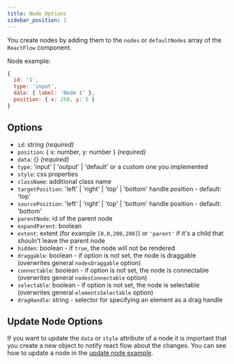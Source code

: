 ```yaml
---
title: Node Options
sidebar_position: 1
---
```


You create nodes by adding them to the `nodes` or `defaultNodes` array of the `ReactFlow` component.

Node example:

```js
{
  id: '1',
  type: 'input',
  data: { label: 'Node 1' },
  position: { x: 250, y: 5 }
}
```

## Options

- `id`: string _(required)_
- `position`: { x: number, y: number } _(required)_
- `data`: {} _(required)_
- `type`: 'input' | 'output' | 'default' or a custom one you implemented
- `style`: css properties
- `className`: additional class name
- `targetPosition`: 'left' | 'right' | 'top' | 'bottom' handle position - default: 'top'
- `sourcePosition`: 'left' | 'right' | 'top' | 'bottom' handle position - default: 'bottom'
- `parentNode`: id of the parent node
- `expandParent`: boolean
- `extent`: extent (for example `[0,0,200,200]`) or `'parent'` if it's a child that shouln't leave the parent node
- `hidden`: boolean - if `true`, the node will not be rendered
- `draggable`: boolean - if option is not set, the node is draggable (overwrites general `nodesDraggable` option)
- `connectable`: boolean - if option is not set, the node is connectable (overwrites general `nodesConnectable` option)
- `selectable`: boolean - if option is not set, the node is selectable (overwrites general `elementsSelectable` option)
- `dragHandle`: string - selector for specifying an element as a drag handle

## Update Node Options

If you want to update the `data` or `style` attribute of a node it is important that you create a new object to notify react flow about the changes. You can see how to update a node in the [update node example](/docs/examples/update-node/).
